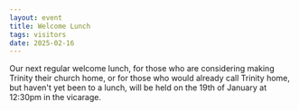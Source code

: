 ```yaml
---
layout: event
title: Welcome Lunch
tags: visitors
date: 2025-02-16
---
```


Our next regular welcome lunch, for those who are considering making Trinity 
their church home, or for those who would already call Trinity home, 
but haven't yet been to a lunch, 
will be held on the 19th of January at 12:30pm in the vicarage. 
